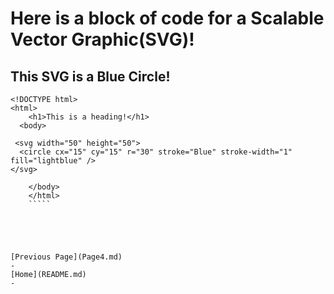 # Here is a block of code for a Scalable Vector Graphic(SVG)!

## This SVG is a Blue Circle!

````
<!DOCTYPE html>
<html>
    <h1>This is a heading!</h1>
  <body>
    
 <svg width="50" height="50">
  <circle cx="15" cy="15" r="30" stroke="Blue" stroke-width="1" fill="lightblue" />
</svg>
    
    </body>
    </html>
    `````





[Previous Page](Page4.md)
-
[Home](README.md)
-

